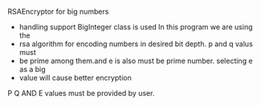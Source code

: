 RSAEncryptor for big numbers
 * handling support BigInteger class is used In this program we are using the
 * rsa algorithm for encoding numbers in desired bit depth. p and q valus must
 * be prime among them.and e is also must be prime number. selecting e as a big
 * value will cause better encryption

P Q AND E values must be provided by user.
